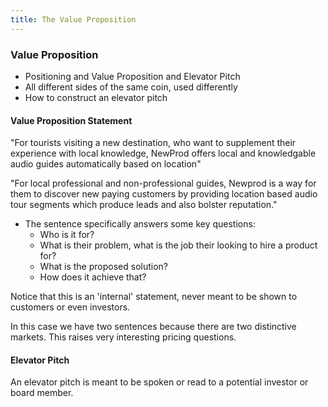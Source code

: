 ```yaml
---
title: The Value Proposition
---
```


### Value Proposition

*	Positioning and Value Proposition and Elevator Pitch
*	All different sides of the same coin, used differently
*	How to construct an elevator pitch

#### Value Proposition Statement

"For tourists visiting a new destination, who want to supplement their experience with local knowledge, NewProd offers local and knowledgable audio guides automatically based on location"

"For local professional and non-professional guides, Newprod is a way for them to discover new paying customers by providing location based audio tour segments which produce leads and also bolster reputation."

*	The sentence specifically answers some key questions:
	*	Who is it for?
	*	What is their problem, what is the job their looking to hire a product for?
	*	What is the proposed solution?
	*	How does it achieve that?

Notice that this is an 'internal' statement, never meant to be shown to customers or even investors.

In this case we have two sentences because there are two distinctive markets. This raises very interesting pricing questions.

#### Elevator Pitch

An elevator pitch is meant to be spoken or read to a potential investor or board member. 

